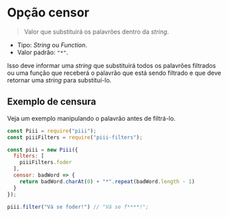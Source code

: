 # Opção censor

> Valor que substituirá os palavrões dentro da *string*.

- Tipo: *String* ou *Function*.
- Valor padrão: `"*"`.

Isso deve informar uma *string* que substituirá todos os palavrões filtrados ou uma função que receberá o palavrão que está sendo filtrado e que deve retornar uma *string* para substituí-lo.

## Exemplo de censura

Veja um exemplo manipulando o palavrão antes de filtrá-lo.

```js
const Piii = require("piii");
const piiiFilters = require("piii-filters");

const piii = new Piii({
  filters: [
    piiiFilters.foder
  ],
  censor: badWord => {
    return badWord.charAt(0) + "*".repeat(badWord.length - 1)
  }
});

piii.filter("Vá se foder!") // "Vá se f****!";
```